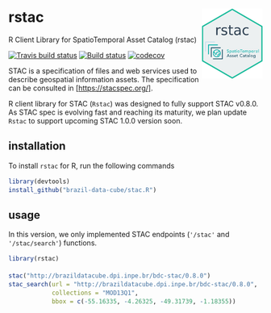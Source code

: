 # rstac <img src="img/logo.png" align="right" width="120" />
R Client Library for SpatioTemporal Asset Catalog (rstac)

[![Travis build status](https://travis-ci.com/OldLipe/stac.R.svg?branch=master)](https://travis-ci.com/OldLipe/stac.R) [![Build status](https://ci.appveyor.com/api/projects/status/73w7h6u46l1587jj?svg=true)](https://ci.appveyor.com/project/OldLipe/stac-r) [![codecov](https://codecov.io/gh/OldLipe/stac.R/branch/master/graph/badge.svg)](https://codecov.io/gh/OldLipe/stac.R)

STAC is a specification of files and web services used to describe geospatial information assets.
The specification can be consulted in [https://stacspec.org/].

R client library for STAC (`Rstac`) was designed to fully support STAC v0.8.0. 
As STAC spec is evolving fast and reaching its maturity, we plan update `Rstac` to support upcoming STAC 1.0.0 version soon.

## installation

To install `rstac` for R, run the following commands 

```R
library(devtools)
install_github("brazil-data-cube/stac.R")
```

## usage

In this version, we only implemented STAC endpoints (`'/stac'` and `'/stac/search'`) functions.

```R
library(rstac)

stac("http://brazildatacube.dpi.inpe.br/bdc-stac/0.8.0")
stac_search(url = "http://brazildatacube.dpi.inpe.br/bdc-stac/0.8.0",
            collections = "MOD13Q1",
            bbox = c(-55.16335, -4.26325, -49.31739, -1.18355))
```
